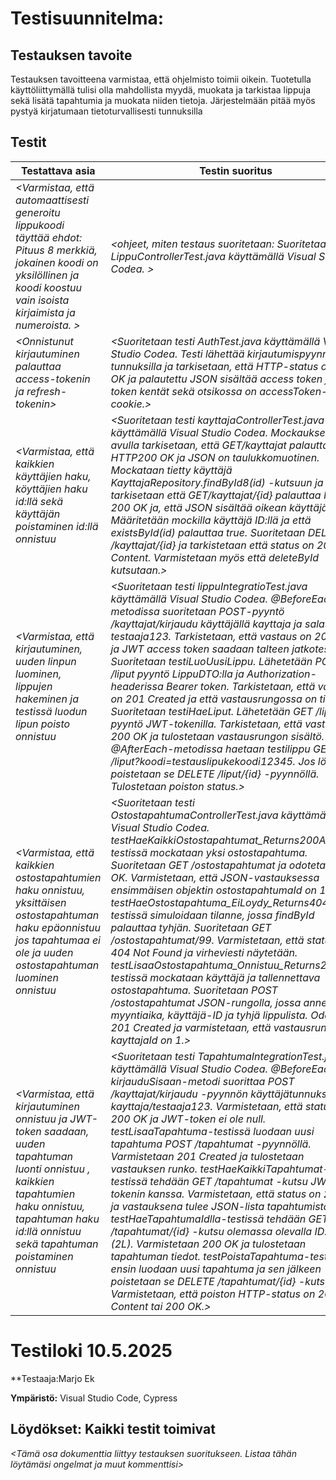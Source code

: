 # Testisuunnitelma: 

## Testauksen tavoite

Testauksen tavoitteena varmistaa, että ohjelmisto toimii oikein. Tuotetulla käyttöliittymällä tulisi olla mahdollista myydä, muokata ja tarkistaa lippuja sekä lisätä tapahtumia ja muokata niiden tietoja. Järjestelmään pitää myös pystyä kirjatumaan tietoturvallisesti tunnuksilla

## Testit

 **Testattava asia**                | **Testin suoritus**
 ---------------------------------- | -------------------
*\<Varmistaa, että automaattisesti generoitu lippukoodi täyttää ehdot: Pituus 8 merkkiä, jokainen koodi on yksilöllinen ja koodi koostuu vain isoista kirjaimista ja numeroista. \>* | *\<ohjeet, miten testaus suoritetaan: Suoritetaan testi LippuControllerTest.java käyttämällä Visual Studio Codea. \>*
*\<Onnistunut kirjautuminen palauttaa access-tokenin ja refresh-tokenin>* | *\<Suoritetaan testi AuthTest.java käyttämällä Visual Studio Codea. Testi lähettää kirjautumispyynnön tunnuksilla ja tarkisetaan, että HTTP-status on 200 OK ja palautettu JSON sisältää access token ja token kentät sekä otsikossa on accessToken-cookie.\>*
*\<Varmistaa, että kaikkien käyttäjien haku, köyttäjien haku id:llä sekä käyttäjän poistaminen id:llä onnistuu* | *\<Suoritetaan testi kayttajaControllerTest.java käyttämällä Visual Studio Codea. Mockauksen avulla tarkisetaan, että GET/kayttajat palauttaa HTTP200 OK ja JSON on taulukkomuotinen. Mockataan tietty käyttäjä KayttajaRepository.findById8(id) -kutsuun ja tarkisetaan että GET/kayttajat/{id} palauttaa HTTP 200 OK ja, että JSON sisältää oikean käyttäjän id:n. Määritetään mockilla käyttäjä ID:llä ja että existsById(id) palauttaa true. Suoritetaan DELETE /kayttajat/{id} ja tarkistetaan että status on 204 No Content. Varmistetaan myös että deleteById kutsutaan.>* 
*\<Varmistaa, että kirjautuminen, uuden linpun luominen, lippujen hakeminen ja testissä luodun lipun poisto onnistuu* | *\<Suoritetaan testi lippuIntegratioTest.java käyttämällä Visual Studio Codea. @BeforeEach-metodissa suoritetaan POST-pyyntö /kayttajat/kirjaudu käyttäjällä kayttaja ja salasanalla testaaja123. Tarkistetaan, että vastaus on 200 OK, ja JWT access token saadaan talteen jatkotesteihin. Suoritetaan testiLuoUusiLippu. Lähetetään POST /liput pyyntö LippuDTO:lla ja Authorization-headerissa Bearer token. Tarkistetaan, että vastaus on 201 Created ja että vastausrungossa on tietoa. Suoritetaan testiHaeLiput. Lähetetään GET /liput pyyntö JWT-tokenilla. Tarkistetaan, että vastaus on 200 OK ja tulostetaan vastausrungon sisältö. @AfterEach-metodissa haetaan testilippu GET /liput?koodi=testauslipukekoodi12345. Jos löytyy, poistetaan se DELETE /liput/{id} -pyynnöllä. Tulostetaan poiston status.>*
*\<Varmistaa, että kaikkien ostostapahtumien haku onnistuu, yksittäisen ostostapahtuman haku epäonnistuu jos tapahtumaa ei ole ja uuden ostostapahtuman luominen onnistuu* | *\<Suoritetaan testi OstostapahtumaControllerTest.java käyttämällä Visual Studio Codea. testHaeKaikkiOstostapahtumat_Returns200AndList-testissä mockataan yksi ostostapahtuma. Suoritetaan GET /ostostapahtumat ja odotetaan 200 OK. Varmistetaan, että JSON-vastauksessa ensimmäisen objektin ostostapahtumaId on 1. testHaeOstostapahtuma_EiLoydy_Returns404-testissä simuloidaan tilanne, jossa findById palauttaa tyhjän. Suoritetaan GET /ostostapahtumat/99. Varmistetaan, että status on 404 Not Found ja virheviesti näytetään. testLisaaOstostapahtuma_Onnistuu_Returns201-testissä mockataan käyttäjä ja tallennettava ostostapahtuma. Suoritetaan POST /ostostapahtumat JSON-rungolla, jossa annetaan myyntiaika, käyttäjä-ID ja tyhjä lippulista. Odotetaan 201 Created ja varmistetaan, että vastausrungossa kayttajaId on 1.>*
*\<Varmistaa, että kirjautuminen onnistuu ja JWT-token saadaan, uuden tapahtuman luonti onnistuu , kaikkien tapahtumien haku onnistuu, tapahtuman haku id:llä onnistuu sekä tapahtuman poistaminen onnistuu* | *\<Suoritetaan testi TapahtumaIntegrationTest.java käyttämällä Visual Studio Codea. @BeforeEach kirjauduSisaan-metodi suorittaa POST /kayttajat/kirjaudu -pyynnön käyttäjätunnuksella kayttaja/testaaja123. Varmistetaan, että status on 200 OK ja JWT-token ei ole null. testLisaaTapahtuma-testissä luodaan uusi tapahtuma POST /tapahtumat -pyynnöllä. Varmistetaan 201 Created ja tulostetaan vastauksen runko. testHaeKaikkiTapahtumat-testissä tehdään GET /tapahtumat -kutsu JWT-tokenin kanssa. Varmistetaan, että status on 200 OK ja vastauksena tulee JSON-lista tapahtumista. testHaeTapahtumaIdlla-testissä tehdään GET /tapahtumat/{id} -kutsu olemassa olevalla ID:llä (2L). Varmistetaan 200 OK ja tulostetaan tapahtuman tiedot. testPoistaTapahtuma-testissä ensin luodaan uusi tapahtuma ja sen jälkeen poistetaan se DELETE /tapahtumat/{id} -kutsulla. Varmistetaan, että poiston HTTP-status on 204 No Content tai 200 OK.>*

Testiloki 10.5.2025
=======================

**Testaaja:Marjo Ek

**Ympäristö:** Visual Studio Code, Cypress

Löydökset: Kaikki testit toimivat 
----------

*\<Tämä osa dokumenttia liittyy testauksen suoritukseen. Listaa tähän löytämäsi
ongelmat ja muut kommenttisi\>*
